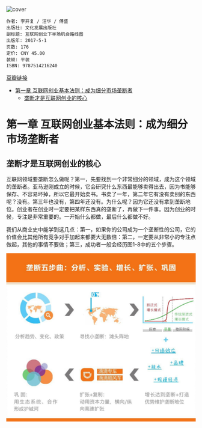 ![cover](https://img1.doubanio.com/view/subject/s/public/s29449109.jpg)

    作者: 李开复 / 汪华 / 傅盛
    出版社: 文化发展出版社
    副标题: 互联网创业下半场机会路线图
    出版年: 2017-5-1
    页数: 176
    定价: CNY 45.00
    装帧: 平装
    ISBN: 9787514216240

[豆瓣链接](https://book.douban.com/subject/27043167/)

- [第一章 互联网创业基本法则：成为细分市场垄断者](#第一章-互联网创业基本法则成为细分市场垄断者)
  - [垄断才是互联网创业的核心](#垄断才是互联网创业的核心)

# 第一章 互联网创业基本法则：成为细分市场垄断者
## 垄断才是互联网创业的核心
互联网领域要垄断怎么做呢？第一，先要找到一个非常细分的领域，成为这个领域的垄断者。亚马逊刚成立的时候，它会研究什么东西最能够卖得出去，因为书能够保存、不容易坏掉，所以它最开始卖书。书卖了一年，第二年它有没有卖别的东西呢？没有。第三年也没有，第四年还没有。为什么呢？因为它还没有拿到垄断地位。创业者在创业时一定要把某样东西真的垄断了，再做下一件事。因为创业的时候，专注是非常重要的。一开始什么都做，最后什么都做不好。

我们从商业史中能学到这几点：第一，如果你的公司成为一个垄断性的公司，它的价值会比其他所有竞争对手加起来都要大无数倍：第二，一定要从非常小的专注点做起，其他的事情不要做；第三，成功者一般会经历图1-8中的五个步骤。

![](monopolize1.png)
























































































